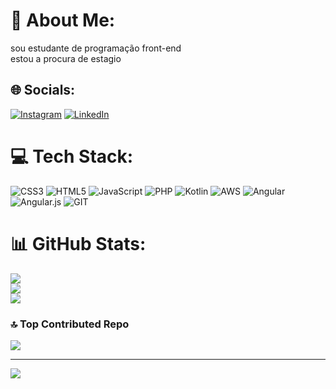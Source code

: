 # 💫 About Me:
sou estudante de programação front-end<br>estou a procura de estagio <br>


## 🌐 Socials:
[![Instagram](https://img.shields.io/badge/Instagram-%23E4405F.svg?logo=Instagram&logoColor=white)](https://instagram.com/https://www.instagram.com/_danielduart/) [![LinkedIn](https://img.shields.io/badge/LinkedIn-%230077B5.svg?logo=linkedin&logoColor=white)](https://linkedin.com/in/https://www.instagram.com/_danielduart/) 

# 💻 Tech Stack:
![CSS3](https://img.shields.io/badge/css3-%231572B6.svg?style=for-the-badge&logo=css3&logoColor=white) ![HTML5](https://img.shields.io/badge/html5-%23E34F26.svg?style=for-the-badge&logo=html5&logoColor=white) ![JavaScript](https://img.shields.io/badge/javascript-%23323330.svg?style=for-the-badge&logo=javascript&logoColor=%23F7DF1E) ![PHP](https://img.shields.io/badge/php-%23777BB4.svg?style=for-the-badge&logo=php&logoColor=white) ![Kotlin](https://img.shields.io/badge/kotlin-%237F52FF.svg?style=for-the-badge&logo=kotlin&logoColor=white) ![AWS](https://img.shields.io/badge/AWS-%23FF9900.svg?style=for-the-badge&logo=amazon-aws&logoColor=white) ![Angular](https://img.shields.io/badge/angular-%23DD0031.svg?style=for-the-badge&logo=angular&logoColor=white) ![Angular.js](https://img.shields.io/badge/angular.js-%23E23237.svg?style=for-the-badge&logo=angularjs&logoColor=white) ![GIT](https://img.shields.io/badge/Git-fc6d26?style=for-the-badge&logo=git&logoColor=white)
# 📊 GitHub Stats:
![](https://github-readme-stats.vercel.app/api?username=Danielduarte00&theme=radical&hide_border=false&include_all_commits=false&count_private=false)<br/>
![](https://github-readme-streak-stats.herokuapp.com/?user=Danielduarte00&theme=radical&hide_border=false)<br/>
![](https://github-readme-stats.vercel.app/api/top-langs/?username=Danielduarte00&theme=radical&hide_border=false&include_all_commits=false&count_private=false&layout=compact)

### 🔝 Top Contributed Repo
![](https://github-contributor-stats.vercel.app/api?username=Danielduarte00&limit=5&theme=dark&combine_all_yearly_contributions=true)

---
[![](https://visitcount.itsvg.in/api?id=Danielduarte00&icon=0&color=0)](https://visitcount.itsvg.in)

<!-- Proudly created with GPRM ( https://gprm.itsvg.in ) -->